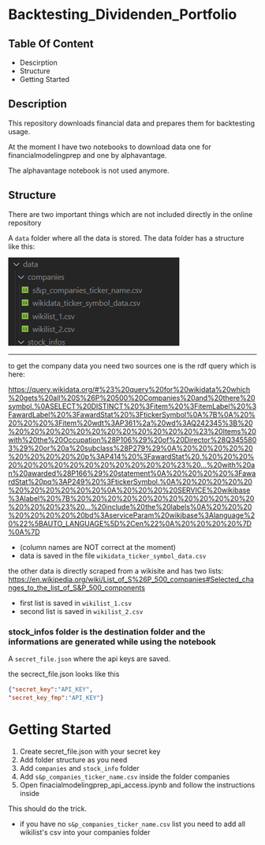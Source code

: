 # Backtesting_Dividenden_Portfolio
## Table Of Content
- Descirption
- Structure
- Getting Started

## Description

This repository downloads financial data and prepares them for backtesting usage.

At the moment I have two notebooks to download data one for financialmodelingprep and one by alphavantage.

The alphavantage notebook is not used anymore.

## Structure

There are two important things which are not included directly in the online repository

A `data` folder where all the data is stored. 
The data folder has a structure like this:

![Alt text](image-2.png)

---
to get the company data you need two sources one is the rdf query which is here:

https://query.wikidata.org/#%23%20query%20for%20wikidata%20which%20gets%20all%20S%26P%20500%20Companies%20and%20there%20symbol.%0ASELECT%20DISTINCT%20%3Fitem%20%3FitemLabel%20%3FawardLabel%20%3FawardStat%20%3FtickerSymbol%0A%7B%0A%20%20%20%20%3Fitem%20wdt%3AP361%2a%20wd%3AQ242345%3B%20%20%20%20%20%20%20%20%20%20%20%20%20%23%20Items%20with%20the%20Occupation%28P106%29%20of%20Director%28Q3455803%29%20or%20a%20subclass%28P279%29%0A%20%20%20%20%20%20%20%20%20%20p%3AP414%20%3FawardStat%20.%20%20%20%20%20%20%20%20%20%20%20%20%20%20%23%20...%20with%20an%20awarded%28P166%29%20statement%0A%20%20%20%20%3FawardStat%20pq%3AP249%20%3FtickerSymbol.%0A%20%20%20%20%20%20%20%20%20%20%20%0A%20%20%20%20SERVICE%20wikibase%3Alabel%20%7B%20%20%20%20%20%20%20%20%20%20%20%20%20%20%20%23%20...%20include%20the%20labels%0A%20%20%20%20%20%20%20%20bd%3AserviceParam%20wikibase%3Alanguage%20%22%5BAUTO_LANGUAGE%5D%2Cen%22%0A%20%20%20%20%7D%0A%7D 
- (column names are NOT correct at the moment)
- data is saved in the file `wikidata_ticker_symbol_data.csv`

the other data is directly scraped from a wikisite and has two lists:
https://en.wikipedia.org/wiki/List_of_S%26P_500_companies#Selected_changes_to_the_list_of_S&P_500_components

- first list is saved in `wikilist_1.csv`
- second list is saved in `wikilist_2.csv`


### stock_infos folder is the destination folder and the informations are generated while using the notebook


A `secret_file.json` where the api keys are saved.

the secrect_file.json looks like this 

```json
{"secret_key":"API_KEY",
"secret_key_fmp":"API_KEY"}
```


# Getting Started

1. Create secret_file.json with your secret key
2. Add folder structure as you need 
3. Add `companies` and `stock_info` folder
4. Add `s&p_companies_ticker_name.csv` inside the folder companies
5. Open finacialmodelingprep_api_access.ipynb and follow the instructions inside

This should do the trick.


- if you have no `s&p_companies_ticker_name.csv` list you need to add all wikilist's csv into your companies folder
